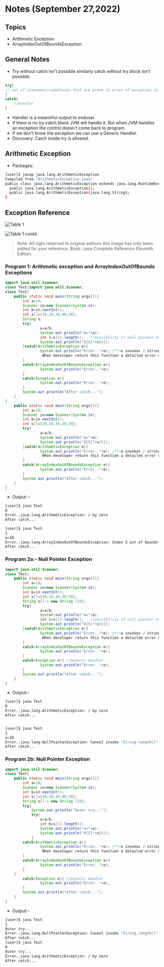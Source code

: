 # Notes (September 27,2022)

## Topics

- Arithmetic Exception
- ArrayIndexOutOfBoundsException

## General Notes

- Try without catch isn't possible similarly catch without try block isn't possible.

```java
try{
// set of statement/codeblocks that are prone to error of exception will be kept here.
}
catch{
    //handler
}
```

- Handler is a meaninful output to enduser.
- If there is no try catch block JVM will handle it. But when JVM handles an exception the control doesn't come back to program.
- If we don't know the exception we can use a Generic Handler.
- Discovery: Catch inside try is allowed.

## Arithmetic Exception

- Packages:

```bash
[user]$ javap java.lang.ArithmeticException
Compiled from "ArithmeticException.java"
public class java.lang.ArithmeticException extends java.lang.RuntimeException {
  public java.lang.ArithmeticException();
  public java.lang.ArithmeticException(java.lang.String);
}
```

## Exception Reference

![Table 1](assets/exc1.png)

![Table 1 contd](assets/exc2.png)

> Note: All right reserved to original authors this image has only been added for your reference. Book: Java Complete Reference Eleventh Edition.


### Program 1: Arithmetic exception and ArrayIndexOutOfBounds Exceptions

```java
import java.util.Scanner;
class Test{import java.util.Scanner;
class Test{
    public static void main(String args[]){
        int a=10;
        Scanner in=new Scanner(System.in);
        int b=in.nextInt();
        int x[]={10,20,30,40,50};
        String s;
        try{
                a=a/b;
                System.out.println("a="+a);
                int l=s[1].length();   //possibility of null pointer exception
                System.out.println("X[5]"+x[5]);
        }catch(ArithmeticException e){
                System.out.println("Error.."+e); /**+e invokes 2 string function.
                 When developer return this function a detailed error message will be displayed.**/
        }
        catch(ArrayIndexOutOfBoundsException e){
                System.out.println("Error.."+e);
        }
        catch(Exception e){
                System.out.println("Error.."+e);  
        }
        System.out.println("After catch...");
    }
}
    public static void main(String args[]){
        int a=10;
        Scanner in=new Scanner(System.in);
        int b=in.nextInt();
        int x[]={10,20,30,40,50};
        try{
                a=a/b;
                System.out.println("a="+a);
                System.out.println("X[5]"+x[5]);
        }catch(ArithmeticException e){
                System.out.println("Error.."+e); /**+e invokes 2 string function.
                 When developer return this function a detailed error message will be displayed.**/
        }
        catch(ArrayIndexOutOfBoundsException e){
                System.out.println("Error.."+e);
        }
        System.out.println("After catch...");
    }
}
```

- Output :-

```bash
[user]$ java Test
0
Error..java.lang.ArithmeticException: / by zero
After catch...

[user]$ java Test
1
a=10
Error..java.lang.ArrayIndexOutOfBoundsException: Index 5 out of bounds for length 5
After catch...

```

### Program 2a:- Null Pointer Exception

```java
import java.util.Scanner;
class Test{
    public static void main(String args[]){
        int a=10;
        Scanner in=new Scanner(System.in);
        int b=in.nextInt();
        int x[]={10,20,30,40,50};
        String s[] = new String [10];
        try{
                a=a/b;
                System.out.println("a="+a);
                int l=s[1].length();   //possibility of null pointer exception
                System.out.println("X[5]"+x[5]);
        }catch(ArithmeticException e){
                System.out.println("Error.."+e); /**+e invokes 2 string function.
                 When developer return this function a detailed error message will be displayed.**/
        }
        catch(ArrayIndexOutOfBoundsException e){
                System.out.println("Error.."+e);
        }
        catch(Exception e){ //Generic Handler
                System.out.println("Error.."+e);  
        }
        System.out.println("After catch...");
    }
}
```

- Output:-

```bash
[user]$ java Test
0
Error..java.lang.ArithmeticException: / by zero
After catch...


[user]$ java Test
1
a=10
Error..java.lang.NullPointerException: Cannot invoke "String.length()" because "<local5>[1]" is null
After catch...
```

### Program 2b: Null Pointer Exception

```java
import java.util.Scanner;
class Test{
    public static void main(String args[]){
        int a=10;
        Scanner in=new Scanner(System.in);
        int b=in.nextInt();
        int x[]={10,20,30,40,50};
        String s[] = new String [10];
        try{
            System.out.println("Outer try...");
            try{
                a=a/b;
                int m=s[1].length();
                System.out.println("a="+a);
                System.out.println("X[5]"+x[5]);
            }
        catch(ArithmeticException e){
                System.out.println("Error.."+e); /**+e invokes 2 string function.
                 When developer return this function a detailed error message will be displayed.**/
        }
        catch(ArrayIndexOutOfBoundsException e){
                System.out.println("Error.."+e);
        }
    }
        catch(Exception e){ //Generic Handler
                System.out.println("Error.."+e);  
        }
        System.out.println("After catch...");
    }
}
```

- Output:-

```bash
[user]$ java Test
1
Outer try...
Error..java.lang.NullPointerException: Cannot invoke "String.length()" because "<local5>[1]" is null
After catch...
[user]$ java Test
0
Outer try...
Error..java.lang.ArithmeticException: / by zero
After catch...
```
